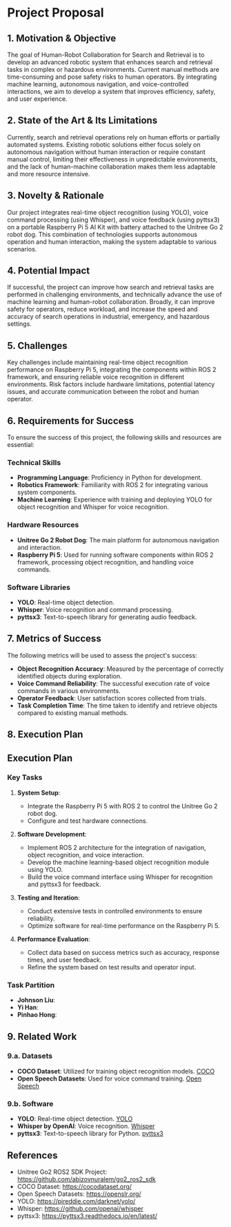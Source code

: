 # Project Proposal

## 1. Motivation & Objective

The goal of Human-Robot Collaboration for Search and Retrieval is to develop an advanced robotic system that enhances search and retrieval tasks in complex or hazardous environments. Current manual methods are time-consuming and pose safety risks to human operators. By integrating machine learning, autonomous navigation, and voice-controlled interactions, we aim to develop a system that improves efficiency, safety, and user experience.

## 2. State of the Art & Its Limitations

Currently, search and retrieval operations rely on human efforts or partially automated systems. Existing robotic solutions either focus solely on autonomous navigation without human interaction or require constant manual control, limiting their effectiveness in unpredictable environments, and the lack of human-machine collaboration makes them less adaptable and more resource intensive.

## 3. Novelty & Rationale

Our project integrates real-time object recognition (using YOLO), voice command processing (using Whisper), and voice feedback (using pyttsx3) on a portable Raspberry Pi 5 AI Kit with battery attached to the Unitree Go 2 robot dog. This combination of technologies supports autonomous operation and human interaction, making the system adaptable to various scenarios. 

## 4. Potential Impact

If successful, the project can improve how search and retrieval tasks are performed in challenging environments, and technically advance the use of machine learning and human-robot collaboration. Broadly, it can improve safety for operators, reduce workload, and increase the speed and accuracy of search operations in industrial, emergency, and hazardous settings.

## 5. Challenges

Key challenges include maintaining real-time object recognition performance on Raspberry Pi 5, integrating the components within ROS 2 framework, and ensuring reliable voice recognition in different environments. Risk factors include hardware limitations, potential latency issues, and accurate communication between the robot and human operator.

## 6. Requirements for Success

To ensure the success of this project, the following skills and resources are essential:

### Technical Skills
- **Programming Language**: Proficiency in Python for development.
- **Robotics Framework**: Familiarity with ROS 2 for integrating various system components.
- **Machine Learning**: Experience with training and deploying YOLO for object recognition and Whisper for voice recognition.

### Hardware Resources
- **Unitree Go 2 Robot Dog**: The main platform for autonomous navigation and interaction.
- **Raspberry Pi 5**: Used for running software components within ROS 2 framework, processing object recognition, and handling voice commands.

### Software Libraries
- **YOLO**: Real-time object detection.
- **Whisper**: Voice recognition and command processing.
- **pyttsx3**: Text-to-speech library for generating audio feedback.

## 7. Metrics of Success

The following metrics will be used to assess the project's success:

- **Object Recognition Accuracy**: Measured by the percentage of correctly identified objects during exploration.
- **Voice Command Reliability**: The successful execution rate of voice commands in various environments.
- **Operator Feedback**: User satisfaction scores collected from trials.
- **Task Completion Time**: The time taken to identify and retrieve objects compared to existing manual methods.

## 8. Execution Plan

## Execution Plan
### Key Tasks
1. **System Setup**:
   - Integrate the Raspberry Pi 5 with ROS 2 to control the Unitree Go 2 robot dog.
   - Configure and test hardware connections.

2. **Software Development**:
   - Implement ROS 2 architecture for the integration of navigation, object recognition, and voice interaction.
   - Develop the machine learning-based object recognition module using YOLO.
   - Build the voice command interface using Whisper for recognition and pyttsx3 for feedback.

3. **Testing and Iteration**:
   - Conduct extensive tests in controlled environments to ensure reliability.
   - Optimize software for real-time performance on the Raspberry Pi 5.

4. **Performance Evaluation**:
   - Collect data based on success metrics such as accuracy, response times, and user feedback.
   - Refine the system based on test results and operator input.

### Task Partition
- **Johnson Liu**:
- **Yi Han**:
- **Pinhao Hong**:

## 9. Related Work

### 9.a. Datasets
- **COCO Dataset**: Utilized for training object recognition models. [COCO](https://cocodataset.org/)
- **Open Speech Datasets**: Used for voice command training. [Open Speech](https://openslr.org/)

### 9.b. Software
- **YOLO**: Real-time object detection. [YOLO](https://pjreddie.com/darknet/yolo/)
- **Whisper by OpenAI**: Voice recognition. [Whisper](https://github.com/openai/whisper)
- **pyttsx3**: Text-to-speech library for Python. [pyttsx3](https://pyttsx3.readthedocs.io/en/latest/)

## References
- Unitree Go2 ROS2 SDK Project: https://github.com/abizovnuralem/go2_ros2_sdk
- COCO Dataset: https://cocodataset.org/
- Open Speech Datasets: https://openslr.org/
- YOLO: https://pjreddie.com/darknet/yolo/
- Whisper: https://github.com/openai/whisper
- pyttsx3: https://pyttsx3.readthedocs.io/en/latest/
